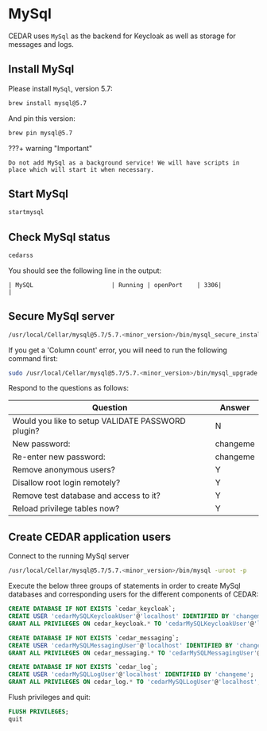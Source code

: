 # MySql
CEDAR uses `MySql` as the backend for Keycloak as well as storage for messages and logs.

## Install MySql

Please install `MySql`, version 5.7:

```sh
brew install mysql@5.7
```

And pin this version:

```sh
brew pin mysql@5.7
```
    
???+ warning "Important"

    Do not add MySql as a background service! We will have scripts in place which will start it when necessary.

## Start MySql
```sh
startmysql
```

## Check MySql status
```sh
cedarss
```

You should see the following line in the output:
```
| MySQL                      | Running | openPort    | 3306|                   |
```

## Secure MySql server
```sh
/usr/local/Cellar/mysql@5.7/5.7.<minor_version>/bin/mysql_secure_installation
```

If you get a 'Column count' error, you will need to run the following command first:

```sh
sudo /usr/local/Cellar/mysql@5.7/5.7.<minor_version>/bin/mysql_upgrade
```

Respond to the questions as follows:

| Question                 | Answer |
| -----------                  | ----------- |
|Would you like to setup VALIDATE PASSWORD plugin?  | N|
|New password:            | changeme|
|Re-enter new password:   | changeme|
|Remove anonymous users?  | Y|
|Disallow root login remotely?  | Y|
|Remove test database and access to it?  | Y|
|Reload privilege tables now?            | Y|

## Create CEDAR application users
Connect to the running MySql server

```sh
/usr/local/Cellar/mysql@5.7/5.7.<minor_version>/bin/mysql -uroot -p
```

Execute the below three groups of statements in order to create MySql databases and corresponding users for the different components of CEDAR: 
```sql
CREATE DATABASE IF NOT EXISTS `cedar_keycloak`;
CREATE USER 'cedarMySQLKeycloakUser'@'localhost' IDENTIFIED BY 'changeme';
GRANT ALL PRIVILEGES ON cedar_keycloak.* TO 'cedarMySQLKeycloakUser'@'localhost';
```

```sql
CREATE DATABASE IF NOT EXISTS `cedar_messaging`;
CREATE USER 'cedarMySQLMessagingUser'@'localhost' IDENTIFIED BY 'changeme';
GRANT ALL PRIVILEGES ON cedar_messaging.* TO 'cedarMySQLMessagingUser'@'localhost';
```

```sql
CREATE DATABASE IF NOT EXISTS `cedar_log`;
CREATE USER 'cedarMySQLLogUser'@'localhost' IDENTIFIED BY 'changeme';
GRANT ALL PRIVILEGES ON cedar_log.* TO 'cedarMySQLLogUser'@'localhost';
```
Flush privileges and quit:

```sql
FLUSH PRIVILEGES;
quit
```
